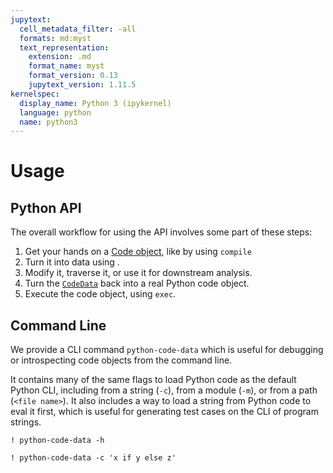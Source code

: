 ```yaml
---
jupytext:
  cell_metadata_filter: -all
  formats: md:myst
  text_representation:
    extension: .md
    format_name: myst
    format_version: 0.13
    jupytext_version: 1.11.5
kernelspec:
  display_name: Python 3 (ipykernel)
  language: python
  name: python3
---
```


# Usage

## Python API

The overall workflow for using the API involves some part of these steps:

1. Get your hands on a [Code object](https://docs.python.org/3/reference/datamodel.html#index-55), like by using `compile`
2. Turn it into data using .
3. Modify it, traverse it, or use it for downstream analysis.
4. Turn the [`CodeData`](code_data.CodeData) back into a real Python code object.
5. Execute the code object, using `exec`.

## Command Line

We provide a CLI command `python-code-data` which is useful for debugging or introspecting code objects from the command line.

It contains many of the same
flags to load Python code as the default Python CLI, including from a string (`-c`),
from a module (`-m`), or from a path (`<file name>`). It also includes a way to
load a string from Python code to eval it first, which is useful for generating
test cases on the CLI of program strings.

```{code-cell}
! python-code-data -h
```

```{code-cell}
! python-code-data -c 'x if y else z'
```
